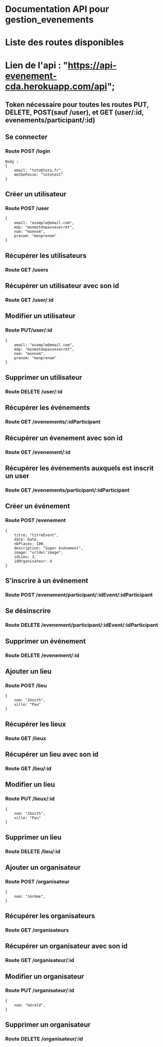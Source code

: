# Documentation API pour gestion_evenements

# Liste des routes disponibles
# Lien de l'api : "https://api-evenement-cda.herokuapp.com/api";

## Token nécessaire pour toutes les routes PUT, DELETE, POST(sauf /user), et GET (user/:id, evenements/participant/:id)
  
## Se connecter
### Route POST /login

    Body : 
    {
    	email: "toto@toto.fr",
    	motDePasse: "tototest"
    }

## Créer un utilisateur
### Route POST /user

    {
    	email: "example@email.com",
    	mdp: "monmotdepassesecret",
    	nom: "monnom",
    	prenom: "monprenom"
    }

## Récupérer les utilisateurs
### Route GET /users

## Récupérer un utilisateur avec son id
### Route GET /user/:id

## Modifier un utilisateur
### Route PUT/user/:id
    {
    	email: "example@email.com",
    	mdp: "monmotdepassesecret",
    	nom: "monnom",
    	prenom: "monprenom"
    }

## Supprimer un utilisateur
### Route DELETE /user/:id


## Récupérer les événements
### Route GET /evenements/:idParticipant

## Récupérer un évenement avec son id
### Route GET /evenement/:id

## Récupérer les événements auxquels est inscrit un user
### Route GET /evenements/participant/:idParticipant

## Créer un événement
### Route POST /evenement
	{
		titre: "titreEvent",
		date: Date,
		nbPlaces: 100,
		description: "Super événement",
		image: "urldel'image",
		idLieu: 3,
		idOrganisateur: 4
	}

## S'inscrire à un événement
### Route POST /evenement/participant/:idEvent/:idParticipant

## Se désinscrire
### Route DELETE /evenement/participant/:idEvent/:idParticipant

## Supprimer un événement
### Route DELETE /evenement/:id



## Ajouter un lieu
### Route POST /lieu
  
    {
    	nom: "Zénith",
    	ville: "Pau"
    }

## Récupérer les lieux
### Route GET /lieux

## Récupérer un lieu avec son id
### Route GET /lieu/:id

## Modifier un lieu
### Route PUT /lieux/:id
    {
    	nom: "Zénith",
    	ville: "Pau"
    }

## Supprimer un lieu
### Route DELETE /lieu/:id


## Ajouter un organisateur
### Route POST /organisateur
  
    {
    	nom: "Jérôme",
    }

## Récupérer les organisateurs
### Route GET /organisateurs

## Récupérer un organisateur avec son id
### Route GET /organisateur/:id

## Modifier un organisateur
### Route PUT /organisateur/:id
    {
    	nom: "Gérald",
    }

## Supprimer un organisateur
### Route DELETE /organisateur/:id
